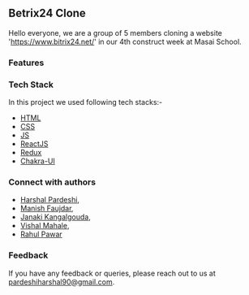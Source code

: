 ## Betrix24 Clone
Hello everyone, we are a group of 5 members cloning a website 'https://www.bitrix24.net/' in our 4th construct week at Masai School.


### Features


### Tech Stack

In this project we used following tech stacks:- 
- [HTML](https://developer.mozilla.org/en-US/docs/Web/HTML)
- [CSS](https://developer.mozilla.org/en-US/docs/Web/CSS)
- [JS](https://developer.mozilla.org/en-US/docs/Web/JavaScript)
- [ReactJS](https://reactjs.org/)
- [Redux](https://redux.js.org/)
- [Chakra-UI](https://chakra-ui.com/)


### Connect with authors

- [Harshal Pardeshi](https://www.linkedin.com/in/harshalpardeshi/),
- [Manish Faujdar](),
- [Janaki Kangalgouda](),
- [Vishal Mahale](),
- [Rahul Pawar]()


### Feedback

If you have any feedback or queries, please reach out to us at pardeshiharshal90@gmail.com.
